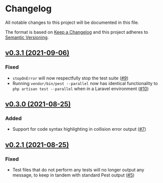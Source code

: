 # Changelog
All notable changes to this project will be documented in this file.

The format is based on [Keep a Changelog](http://keepachangelog.com/)
and this project adheres to [Semantic Versioning](http://semver.org/).

## [v0.3.1 (2021-09-06)](https://github.com/pestphp/pest-plugin-parallel/compare/v0.3.0...v0.3.1)
### Fixed
- `stopOnError` will now respectfully stop the test suite ([#9](https://github.com/pestphp/pest-plugin-parallel/pull/9))
- Running `vendor/bin/pest --parallel` now has identical functionality to `php artisan test --parallel` when in a Laravel environment ([#10](https://github.com/pestphp/pest-plugin-parallel/pull/10))

## [v0.3.0 (2021-08-25)](https://github.com/pestphp/pest-plugin-parallel/compare/v0.2.1...v0.3.0)
### Added
- Support for code syntax highlighting in collision error output ([#7](https://github.com/pestphp/pest-plugin-parallel/pull/7))

## [v0.2.1 (2021-08-25)](https://github.com/pestphp/pest-plugin-parallel/compare/v0.2.0...v0.2.1)
### Fixed
- Test files that do not perform any tests will no longer output any message, to keep in tandem with standard Pest output ([#5](https://github.com/pestphp/pest-plugin-parallel/pull/5))
